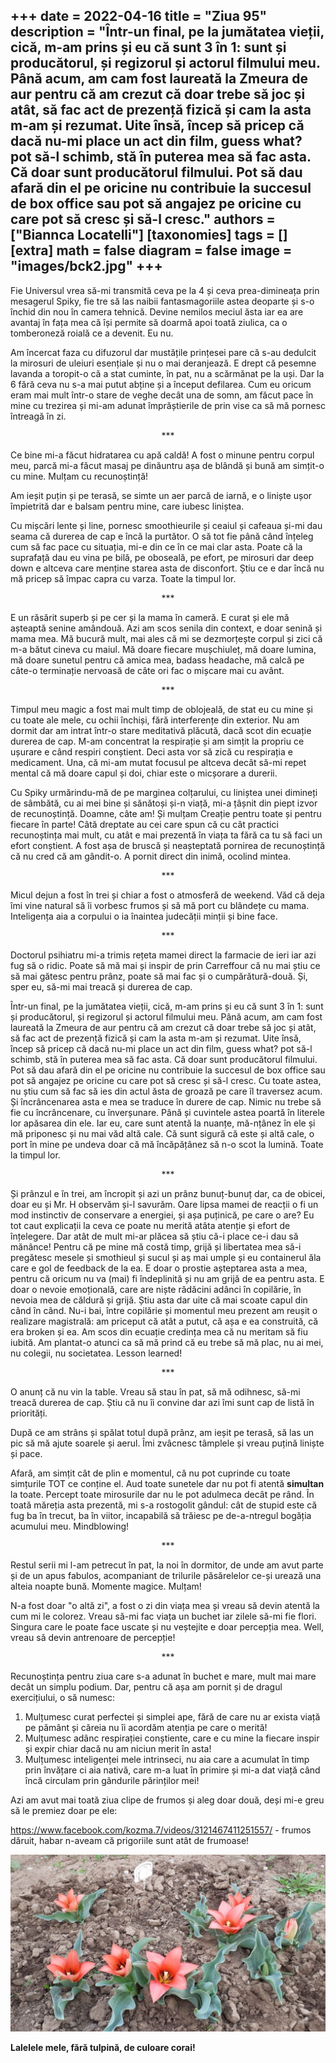 
+++
date = 2022-04-16
title = "Ziua 95"
description = "Într-un final, pe la jumătatea vieții, cică, m-am prins și eu că sunt 3 în 1: sunt și producătorul, și regizorul și actorul filmului meu. Până acum, am cam fost laureată la Zmeura de aur pentru că am crezut că doar trebe să joc și atât, să fac act de prezență fizică și cam la asta m-am și rezumat. Uite însă, încep să pricep că dacă nu-mi place un act din film, guess what? pot să-l schimb, stă în puterea mea să fac asta. Că doar sunt producătorul filmului. Pot să dau afară din el pe oricine nu contribuie la succesul de box office sau pot să angajez pe oricine cu care pot să cresc și să-l cresc."
authors = ["Biannca Locatelli"]
[taxonomies]
tags = []
[extra]
math = false
diagram = false
image = "images/bck2.jpg"
+++
---

Fie Universul vrea să-mi transmită ceva pe la 4 și ceva prea-dimineața prin mesagerul Spiky, fie tre să las naibii fantasmagoriile astea deoparte și s-o închid din nou în camera tehnică. Devine nemilos meciul ăsta iar ea are avantaj în fața mea că își permite să doarmă apoi toată ziulica, ca o tomberoneză roială ce a devenit. Eu nu.

Am încercat faza cu difuzorul dar mustățile prințesei pare că s-au dedulcit la mirosuri de uleiuri esențiale și nu o mai deranjează. E drept că pesemne lavanda a toropit-o că a stat cuminte, în pat, nu a scărmănat pe la uși. Dar la 6 fără ceva nu s-a mai putut abține și a început defilarea. Cum eu oricum eram mai mult într-o stare de veghe decât una de somn, am făcut pace în mine cu trezirea și mi-am adunat împrăștierile de prin vise ca să mă pornesc întreagă în zi.

<p style="text-align: center;">***</p>

Ce bine mi-a făcut hidratarea cu apă caldă! A fost o minune pentru corpul meu, parcă mi-a făcut masaj pe dinăuntru așa de blândă și bună am simțit-o cu mine. Mulțam cu recunoștință!

Am ieșit puțin și pe terasă, se simte un aer parcă de iarnă, e o liniște ușor împietrită dar e balsam pentru mine, care iubesc liniștea.

Cu mișcări lente și line, pornesc smoothieurile și ceaiul și cafeaua și-mi dau seama că durerea de cap e încă la purtător. O să tot fie până când înțeleg cum să fac pace cu situația, mi-e din ce în ce mai clar asta. Poate că la suprafață dau eu vina pe bilă, pe oboseală, pe efort, pe mirosuri dar deep down e altceva care menține starea asta de disconfort. Știu ce e dar încă nu mă pricep să împac capra cu varza. Toate la timpul lor.

<p style="text-align: center;">***</p>

E un răsărit superb și pe cer și la mama în cameră. E curat și ele mă așteaptă senine amândouă. Azi am scos senila din context, e doar senină și mama mea. Mă bucură mult, mai ales că mi se dezmorțește corpul și zici că m-a bătut cineva cu maiul. Mă doare fiecare mușchiuleț, mă doare lumina, mă doare sunetul pentru că amica mea, badass headache, mă calcă pe câte-o terminație nervoasă de câte ori fac o mișcare mai cu avânt.

<p style="text-align: center;">***</p>

Timpul meu magic a fost mai mult timp de oblojeală, de stat eu cu mine și cu toate ale mele, cu ochii închiși, fără interferențe din exterior. Nu am dormit dar am intrat într-o stare meditativă plăcută, dacă scot din ecuație durerea de cap. M-am concentrat la respirație și am simțit la propriu ce ușurare e când respiri conștient. Deci asta vor să zică cu respirația e medicament. Una, că mi-am mutat focusul pe altceva decât să-mi repet mental că mă doare capul și doi, chiar este o micșorare a durerii.

Cu Spiky urmărindu-mă de pe marginea colțarului, cu liniștea unei dimineți de sâmbătă, cu ai mei bine și sănătoși și-n viață, mi-a țâșnit din piept izvor de recunoștință. Doamne, câte am! Și mulțam Creație pentru toate și pentru fiecare în parte! Câtă dreptate au cei care spun că cu cât practici recunoștința mai mult, cu atât e mai prezentă în viața ta fără ca tu să faci un efort conștient. A fost așa de bruscă și neașteptată pornirea de recunoștință că nu cred că am gândit-o. A pornit direct din inimă, ocolind mintea.

<p style="text-align: center;">***</p>

Micul dejun a fost în trei și chiar a fost o atmosferă de weekend. Văd că deja îmi vine natural să îi vorbesc frumos și să mă port cu blândețe cu mama. Inteligența aia a corpului o ia înaintea judecății minții și bine face.

<p style="text-align: center;">***</p>

Doctorul psihiatru mi-a trimis rețeta mamei direct la farmacie de ieri iar azi fug să o ridic. Poate să mă mai și inspir de prin Carreffour că nu mai știu ce să mai gătesc pentru prânz, poate să mai fac și o cumpărătură-două. Și, sper eu, să-mi mai treacă și durerea de cap.

Într-un final, pe la jumătatea vieții, cică, m-am prins și eu că sunt 3 în 1: sunt și producătorul, și regizorul și actorul filmului meu. Până acum, am cam fost laureată la Zmeura de aur pentru că am crezut că doar trebe să joc și atât, să fac act de prezență fizică și cam la asta m-am și rezumat. Uite însă, încep să pricep că dacă nu-mi place un act din film, guess what? pot să-l schimb, stă în puterea mea să fac asta. Că doar sunt producătorul filmului. Pot să dau afară din el pe oricine nu contribuie la succesul de box office sau pot să angajez pe oricine cu care pot să cresc și să-l cresc. Cu toate astea, nu știu cum să fac să ies din actul ăsta de groază pe care îl traversez acum. Și încrâncenarea asta e mea se traduce în durere de cap. Nimic nu trebe să fie cu încrâncenare, cu înverșunare. Până și cuvintele astea poartă în literele lor apăsarea din ele. Iar eu, care sunt atentă la nuanțe, mă-nțânez în ele și mă priponesc și nu mai văd altă cale. Că sunt sigură că este și altă cale, o port în mine pe undeva doar că mă încăpățânez să n-o scot la lumină. Toate la timpul lor.

<p style="text-align: center;">***</p>

Și prânzul e în trei, am încropit și azi un prânz bunuț-bunuț dar, ca de obicei, doar eu și Mr. H observăm și-l savurăm. Oare lipsa mamei de reacții o fi un mod instinctiv de conservare a energiei, și așa puținică, pe care o are? Eu tot caut explicații la ceva ce poate nu merită atâta atenție și efort de înțelegere. Dar atât de mult mi-ar plăcea să știu că-i place ce-i dau să mănânce! Pentru că pe mine mă costă timp, grijă și libertatea mea să-i pregătesc mesele și smothieul și sucul și aș mai umple și eu containerul ăla care e gol de feedback de la ea. E doar o prostie așteptarea asta a mea, pentru că oricum nu va (mai) fi îndeplinită și nu am grijă de ea pentru asta. E doar o nevoie emoțională, care are niște rădăcini adânci în copilărie, în nevoia mea de căldură și grijă. Știu asta dar uite că mai scoate capul din când în când. Nu-i bai, între copilărie și momentul meu prezent am reușit o realizare magistrală: am priceput că atât a putut, că așa e ea construită, că era broken și ea. Am scos din ecuație credința mea că nu meritam să fiu iubită. Am plantat-o atunci ca să mă prind că eu trebe să mă plac, nu ai mei, nu colegii, nu societatea. Lesson learned!

<p style="text-align: center;">***</p>

O anunț că nu vin la table. Vreau să stau în pat, să mă odihnesc, să-mi treacă durerea de cap. Știu că nu îi convine dar azi îmi sunt cap de listă în priorități.

După ce am strâns și spălat totul după prânz, am ieșit pe terasă, să las un pic să mă ajute soarele și aerul. Îmi zvâcnesc tâmplele și vreau puțină liniște și pace.

Afară, am simțit cât de plin e momentul, că nu pot cuprinde cu toate simțurile TOT ce conține el. Aud toate sunetele dar nu pot fi atentă **simultan** la toate. Percept toate mirosurile dar nu le pot adulmeca decât pe rând. În toată măreția asta prezentă, mi s-a rostogolit gândul: cât de stupid este că fug ba în trecut, ba în viitor, incapabilă să trăiesc pe de-a-ntregul bogăția acumului meu. Mindblowing!

<p style="text-align: center;">***</p>

Restul serii mi l-am petrecut în pat, la noi în dormitor, de unde am avut parte și de un apus fabulos, acompaniant de trilurile păsărelelor ce-și urează una alteia noapte bună. Momente magice. Mulțam!

N-a fost doar "o altă zi", a fost o zi din viața mea și vreau să devin atentă la cum mi le colorez. Vreau să-mi fac viața un buchet iar zilele să-mi fie flori. Singura care le poate face uscate și nu veștejite e doar percepția mea. Well, vreau să devin antrenoare de percepție!

<p style="text-align: center;">***</p>

Recunoștința pentru ziua care s-a adunat în buchet e mare, mult mai mare decât un simplu podium. Dar, pentru că așa am pornit și de dragul exercițiului, o să numesc:

1. Mulțumesc curat perfectei și simplei ape, fără de care nu ar exista viață pe pământ și căreia nu îi acordăm atenția pe care o merită!
2. Mulțumesc adânc respirației conștiente, care e cu mine la fiecare inspir și expir chiar dacă nu am niciun merit în asta!
3. Mulțumesc inteligenței mele intrinseci, nu aia care a acumulat în timp prin învățare ci aia nativă, care m-a luat în primire și mi-a dat viață când încă circulam prin gândurile părinților mei!

Azi am avut mai toată ziua clipe de frumos și aleg doar două, deși mi-e greu să le premiez doar pe ele:

<a href="https://www.facebook.com/kozma.7/videos/3121467411251557/" target="_blank">https://www.facebook.com/kozma.7/videos/3121467411251557/</a> - frumos dăruit, habar n-aveam că prigoriile sunt atât de frumoase!

<div class="flex justify-center">
  <img src="images/lalele-1024x576.jpeg" />
</div>

**Lalelele mele, fără tulpină, de culoare corai!**
